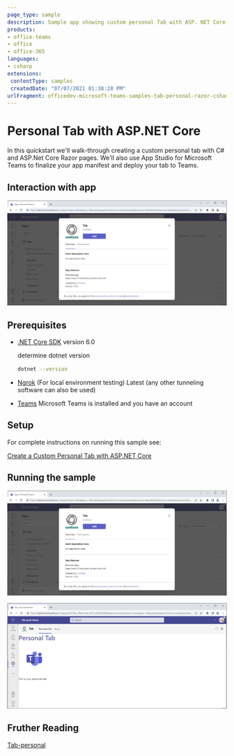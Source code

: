 ```yaml
---
page_type: sample
description: Sample app showing custom personal Tab with ASP. NET Core
products:
- office-teams
- office
- office-365
languages:
- csharp
extensions:
 contentType: samples
 createdDate: "07/07/2021 01:38:28 PM"
urlFragment: officedev-microsoft-teams-samples-tab-personal-razor-csharp
---
```


# Personal Tab with ASP.NET Core

In this quickstart we'll walk-through creating a custom personal tab with C# and ASP.Net Core Razor pages. We'll also use App Studio for Microsoft Teams to finalize your app manifest and deploy your tab to Teams.

## Interaction with app

![personaltabmodule](Images/PersonalTabModule.gif)

## Prerequisites

- [.NET Core SDK](https://dotnet.microsoft.com/download) version 6.0

  determine dotnet version
  ```bash
  dotnet --version
  ```
- [Ngrok](https://ngrok.com/download) (For local environment testing) Latest (any other tunneling software can also be used)
  
- [Teams](https://teams.microsoft.com) Microsoft Teams is installed and you have an account

## Setup

For complete instructions on running this sample see:

[Create a Custom Personal Tab with ASP.NET Core](https://learn.microsoft.com/en-us/microsoftteams/platform/tabs/how-to/create-personal-tab?pivots=mvc-csharp)

## Running the sample

![personaltabinstllation](Images/installation.png)

![personaltab](Images/personaltab.png)

## Fruther Reading
[Tab-personal](https://learn.microsoft.com/en-us/microsoftteams/platform/tabs/what-are-tabs)


